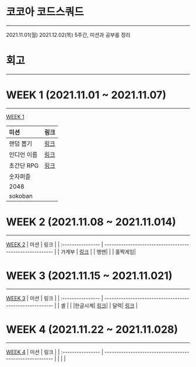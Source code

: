 # 코코아 코드스쿼드

------
2021.11.01(월)  2021.12.02(목) 5주간,  미션과 공부를 정리
# 회고 
------

# WEEK 1 (2021.11.01 ~ 2021.11.07)

------
[ WEEK 1](https://github.com/leegyeongwhan/Coco/tree/master/src/week1)

| 미션                       |  링크                                                  |
| :------------------------- | -------------------------------------------------------- |
| 랜덤 뽑기 | [링크](https://github.com/leegyeongwhan/Coco/tree/master/src/week1/Mission) |  
| 인디언 이름 | [링크](https://github.com/leegyeongwhan/Coco/tree/master/src/week1/Mission2)  | 
| 초간단 RPG | [링크](https://github.com/leegyeongwhan/Coco/tree/master/src/week2/rpg)|
| 숫자퍼즐 |  |
| 2048 |  |
| sokoban |  |
# WEEK 2 (2021.11.08 ~ 2021.11.014)

------
[ WEEK 2](https://github.com/leegyeongwhan/Coco/tree/master/src/week2)
| 미션                |  링크                                                  |
| :---------------- | -------------------------------------------------------- |
| 가계부 |    [링크](https://github.com/leegyeongwhan/Coco/tree/master/src/week2/Accountbook) |
| 행맨|   | 
| 홀짝게임|   
# WEEK 3 (2021.11.15 ~ 2021.11.021)

------
[ WEEK 3](https://github.com/leegyeongwhan/Coco/tree/master/src/week3)
| 미션                |  링크                                                  |
| :---------------- | -------------------------------------------------------- |
| 셸 |                |
|한글시계|   [링크](https://github.com/leegyeongwhan/Coco/tree/master/src/week3)| 
| 달력| [링크](https://github.com/leegyeongwhan/Coco/tree/master/src/week3/MyCalendar) | 

# WEEK 4 (2021.11.22 ~ 2021.11.028)

------
[ WEEK 4](https://github.com/leegyeongwhan/Coco/tree/master/src/week4)
| 미션                |  링크                                                  |
| :---------------- | -------------------------------------------------------- |
| |     |

